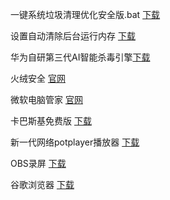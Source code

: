一键系统垃圾清理优化安全版.bat [下载](https://share.feijipan.com/s/KWFBaSt8)  

<!-- more -->

设置自动清除后台运行内存 [下载](https://share.feijipan.com/s/FfFBbdCl)  

<!-- more -->

华为自研第三代AI智能杀毒引擎[下载](https://qiankun-saas.huawei.com/dm-web/#/product/detail/edrPersonal)

<!-- more -->

火绒安全 [官网](https://www.huorong.cn/)


<!-- more -->

微软电脑管家 [官网](https://pcmanager.microsoft.com/zh-cn?channel=303401)

<!-- more -->

卡巴斯基免费版 [下载](https://share.feijipan.com/s/xpFB6Pz8)


<!-- more -->


新一代网络potplayer播放器 [下载](http://potplayer.tv/?lang=zh_CN)


<!-- more -->


OBS录屏 [下载](https://share.feijipan.com/s/ghFB8v4q)


<!-- more -->

谷歌浏览器 [下载](https://share.feijipan.com/s/kTFDXoXW)